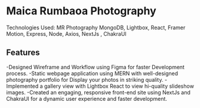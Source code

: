 <h1>Maica Rumbaoa Photography</h1>

<p>Technologies Used: MR Photography 	MongoDB, Lightbox, React, Framer Motion, Express, Node, Axios, NextJs , ChakraUI </p>

<h2>Features</h2>
-Designed Wireframe and Workflow using Figma for faster Development process.
-Static webpage application using MERN with well-designed photography portfolio for Display your photos in striking quality.
-Implemented a gallery view with Lightbox React to view hi-quality slideshow images.
-Created an engaging, responsive front-end site using NextJs and ChakraUI for a dynamic user experience and faster development.

</hr>

